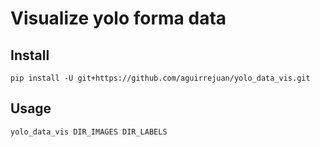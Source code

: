 # Visualize yolo forma data

## Install 

```
pip install -U git+https://github.com/aguirrejuan/yolo_data_vis.git
```

## Usage

```
yolo_data_vis DIR_IMAGES DIR_LABELS
```

